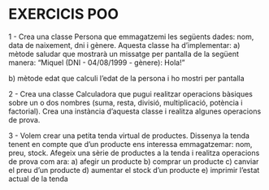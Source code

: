 # EXERCICIS POO

1 - Crea una classe Persona que emmagatzemi les següents dades: nom, data de naixement, dni i gènere. Aquesta classe ha d’implementar:
a) mètode saludar que mostrarà un missatge per pantalla de la següent manera: “Miquel (DNI - 04/08/1999 - gènere): Hola!”

b) mètode edat que calculi l’edat de la persona i ho mostri per pantalla

2 - Crea una classe Calculadora que pugui realitzar operacions bàsiques sobre un o dos nombres (suma,  resta, divisió, multiplicació, potència i factorial). Crea una instància d’aquesta classe i realitza algunes operacions de prova.

3 - Volem crear una petita tenda virtual de productes. Dissenya la tenda tenent en compte que d’un producte ens interessa emmagatzemar: nom, preu, stock. Afegeix una sèrie de productes a la tenda i realitza operacions de prova com ara:
a) afegir un producte
b) comprar un producte
c) canviar el preu d’un producte
d) aumentar el stock d’un producte
e) imprimir l’estat actual de la tenda
